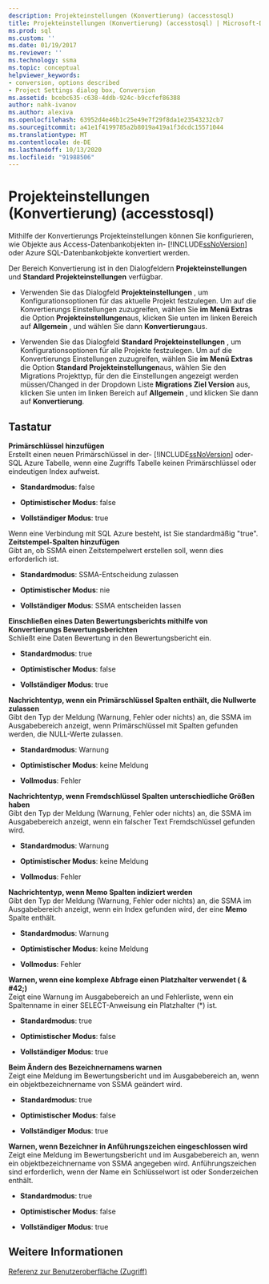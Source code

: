 ```yaml
---
description: Projekteinstellungen (Konvertierung) (accesstosql)
title: Projekteinstellungen (Konvertierung) (accesstosql) | Microsoft-Dokumentation
ms.prod: sql
ms.custom: ''
ms.date: 01/19/2017
ms.reviewer: ''
ms.technology: ssma
ms.topic: conceptual
helpviewer_keywords:
- conversion, options described
- Project Settings dialog box, Conversion
ms.assetid: bcebc635-c638-4ddb-924c-b9ccfef86388
author: nahk-ivanov
ms.author: alexiva
ms.openlocfilehash: 63952d4e46b1c25e49e7f29f8da1e23543232cb7
ms.sourcegitcommit: a41e1f4199785a2b8019a419a1f3dcdc15571044
ms.translationtype: MT
ms.contentlocale: de-DE
ms.lasthandoff: 10/13/2020
ms.locfileid: "91988506"
---
```

# <a name="project-settings-conversion-accesstosql"></a>Projekteinstellungen (Konvertierung) (accesstosql)
Mithilfe der Konvertierungs Projekteinstellungen können Sie konfigurieren, wie Objekte aus Access-Datenbankobjekten in- [!INCLUDE[ssNoVersion](../../includes/ssnoversion-md.md)] oder Azure SQL-Datenbankobjekte konvertiert werden.  
  
Der Bereich Konvertierung ist in den Dialogfeldern **Projekteinstellungen** und **Standard Projekteinstellungen** verfügbar.  
  
-   Verwenden Sie das Dialogfeld **Projekteinstellungen** , um Konfigurationsoptionen für das aktuelle Projekt festzulegen. Um auf die Konvertierungs Einstellungen zuzugreifen, wählen Sie **im Menü Extras** die Option **Projekteinstellungen**aus, klicken Sie unten im linken Bereich auf **Allgemein** , und wählen Sie dann **Konvertierung**aus.  
  
-   Verwenden Sie das Dialogfeld **Standard Projekteinstellungen** , um Konfigurationsoptionen für alle Projekte festzulegen. Um auf die Konvertierungs Einstellungen zuzugreifen, wählen Sie **im Menü Extras** die Option **Standard Projekteinstellungen**aus, wählen Sie den Migrations Projekttyp, für den die Einstellungen angezeigt werden müssen/Changed in der Dropdown Liste **Migrations Ziel Version** aus, klicken Sie unten im linken Bereich auf **Allgemein** , und klicken Sie dann auf **Konvertierung**.  
  
## <a name="options"></a>Tastatur  
**Primärschlüssel hinzufügen**  
Erstellt einen neuen Primärschlüssel in der- [!INCLUDE[ssNoVersion](../../includes/ssnoversion-md.md)] oder-SQL Azure Tabelle, wenn eine Zugriffs Tabelle keinen Primärschlüssel oder eindeutigen Index aufweist.  
  
-   **Standardmodus**: false  
  
-   **Optimistischer Modus**: false  
  
-   **Vollständiger Modus**: true  
  
Wenn eine Verbindung mit SQL Azure besteht, ist Sie standardmäßig "true". **Zeitstempel-Spalten hinzufügen**  
Gibt an, ob SSMA einen Zeitstempelwert erstellen soll, wenn dies erforderlich ist.  
  
-   **Standardmodus**: SSMA-Entscheidung zulassen  
  
-   **Optimistischer Modus**: nie  
  
-   **Vollständiger Modus**: SSMA entscheiden lassen  
  
**Einschließen eines Daten Bewertungsberichts mithilfe von Konvertierungs Bewertungsberichten**  
Schließt eine Daten Bewertung in den Bewertungsbericht ein.  
  
-   **Standardmodus**: true  
  
-   **Optimistischer Modus**: false  
  
-   **Vollständiger Modus**: true  
  
**Nachrichtentyp, wenn ein Primärschlüssel Spalten enthält, die Nullwerte zulassen**  
Gibt den Typ der Meldung (Warnung, Fehler oder nichts) an, die SSMA im Ausgabebereich anzeigt, wenn Primärschlüssel mit Spalten gefunden werden, die NULL-Werte zulassen.  
  
-   **Standardmodus**: Warnung  
  
-   **Optimistischer Modus**: keine Meldung  
  
-   **Vollmodus**: Fehler  
  
**Nachrichtentyp, wenn Fremdschlüssel Spalten unterschiedliche Größen haben**  
Gibt den Typ der Meldung (Warnung, Fehler oder nichts) an, die SSMA im Ausgabebereich anzeigt, wenn ein falscher Text Fremdschlüssel gefunden wird.  
  
-   **Standardmodus**: Warnung  
  
-   **Optimistischer Modus**: keine Meldung  
  
-   **Vollmodus**: Fehler  
  
**Nachrichtentyp, wenn Memo Spalten indiziert werden**  
Gibt den Typ der Meldung (Warnung, Fehler oder nichts) an, die SSMA im Ausgabebereich anzeigt, wenn ein Index gefunden wird, der eine **Memo** Spalte enthält.  
  
-   **Standardmodus**: Warnung  
  
-   **Optimistischer Modus**: keine Meldung  
  
-   **Vollmodus**: Fehler  
  
**Warnen, wenn eine komplexe Abfrage einen Platzhalter verwendet ( \& #42;)**  
Zeigt eine Warnung im Ausgabebereich an und Fehlerliste, wenn ein Spaltenname in einer SELECT-Anweisung ein Platzhalter (*) ist.  
  
-   **Standardmodus**: true  
  
-   **Optimistischer Modus**: false  
  
-   **Vollständiger Modus**: true  
  
**Beim Ändern des Bezeichnernamens warnen**  
Zeigt eine Meldung im Bewertungsbericht und im Ausgabebereich an, wenn ein objektbezeichnername von SSMA geändert wird.  
  
-   **Standardmodus**: true  
  
-   **Optimistischer Modus**: false  
  
-   **Vollständiger Modus**: true  
  
**Warnen, wenn Bezeichner in Anführungszeichen eingeschlossen wird**  
Zeigt eine Meldung im Bewertungsbericht und im Ausgabebereich an, wenn ein objektbezeichnername von SSMA angegeben wird. Anführungszeichen sind erforderlich, wenn der Name ein Schlüsselwort ist oder Sonderzeichen enthält.  
  
-   **Standardmodus**: true  
  
-   **Optimistischer Modus**: false  
  
-   **Vollständiger Modus**: true  
  
## <a name="see-also"></a>Weitere Informationen  
[Referenz zur Benutzeroberfläche (Zugriff)](./user-interface-reference-accesstosql.md)  

